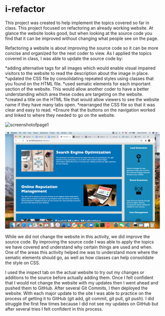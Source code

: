 # i-refactor

This project was created to help implement the topics covered so far in class. This project focused on refactoring an already working website. At glance the website looks good, but when looking at the source code you find that it can be improved without changing what people see on the page. 

Refactoring a website is about improving the source code so it can be more concise and organized for the next coder to view. As I applied the topics covered in class, I was able to update the source code by:

*adding alternative tags for all images which would enable visual impaired visitors to the website to read the description about the image in place. 
*updated the CSS file by consolidating repeated styles using classes that you found on the HTML file. 
*used sematic elements for each important section of the website. This would allow another coder to have a better understanding which area these codes are targeting on the website. 
*created a title on the HTML file that would allow viewers to see the website name if they have many tabs open.
*rearranged the CSS file so that it was clear and easy to read.
*Ensure that the buttons on the navigation worked and linked to where they needed to go on the website.  

![screenshotofpage1](assets/images/screenshot1.png)

![screenshotofpage2](assets/images/screenshot2.png)

While we did not change the website in this activity, we did improve the source code. By improving the source code I was able to apply the topics we have covered and understand why certain things are used and when. One of the areas this activity helped me was to understand more where the sematic elements should go, as well as how classes can help consolidate the style on CSS. 

I used the inspect tab on the actual website to try out my changes or additions to the source before actually adding them. Once I felt confident that I would not change the website with my updates then I went ahead and pushed them to GitHub. After several Git Commits, I then deployed the website. With each major update to the site I was able to practice on the process of getting it to GitHub (git add, git commit, git pull, git push). I did struggle the first few times because I did not see my updates on GitHub but after several tries I felt confident in this process. 

